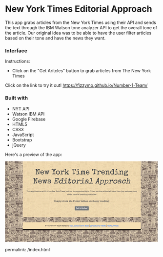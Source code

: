 # New York Times Editorial Approach
This app grabs articles from the New York Times using their API and sends the text through the IBM Watson tone analyzer API to get the overall tone of the article. Our original idea was to be able to have the user filter articles based on their tone and have the news they want.

### Interface

Instructions:
* Click on the "Get Aritcles" button to grab articles from The New York Times

Click on the link to try it out!
https://fizzymo.github.io/Number-1-Team/


### Built with
* NYT API
* Watson IBM API
* Google Firebase
* HTML5
* CSS3
* JavaScript
* Bootstrap
* jQuery

Here's a preview of the app:

![](image/nyt.gif "gif")

permalink: /index.html
